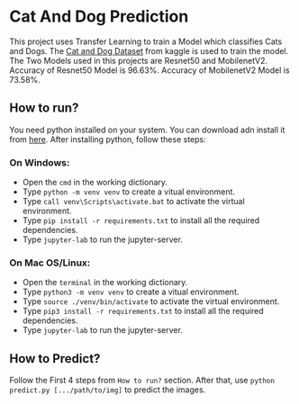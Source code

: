 # Cat And Dog Prediction

This project uses Transfer Learning to train a Model which classifies Cats and Dogs. The [Cat and Dog Dataset](https://www.kaggle.com/tongpython/cat-and-dog) from kaggle is used to train the model. The Two Models used in this projects are Resnet50 and MobilenetV2. Accuracy of Resnet50 Model is 96.63%. Accuracy of MobilenetV2 Model is 73.58%.

## How to run?

You need python installed on your system. You can download adn install it from [here](https://www.python.org/). After installing python, follow these steps:

### On Windows:

- Open the `cmd` in the working dictionary.
- Type `python -m venv venv` to create a vitual environment.
- Type `call venv\Scripts\activate.bat` to activate the virtual environment.
- Type `pip install -r requirements.txt` to install all the required dependencies.
- Type `jupyter-lab` to run the jupyter-server.

### On Mac OS/Linux:

- Open the `terminal` in the working dictionary.
- Type `python3 -m venv venv` to create a vitual environment.
- Type `source ./venv/bin/activate` to activate the virtual environment.
- Type `pip3 install -r requirements.txt` to install all the required dependencies.
- Type `jupyter-lab` to run the jupyter-server.


## How to Predict?

Follow the First 4 steps from `How to run?` section. After that, use `python predict.py [.../path/to/img]` to predict the images.